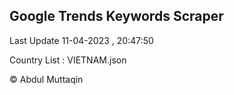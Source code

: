 

## Google Trends Keywords Scraper 
 
Last Update 11-04-2023 , 20:47:50

Country List :
VIETNAM.json



© Abdul Muttaqin 
